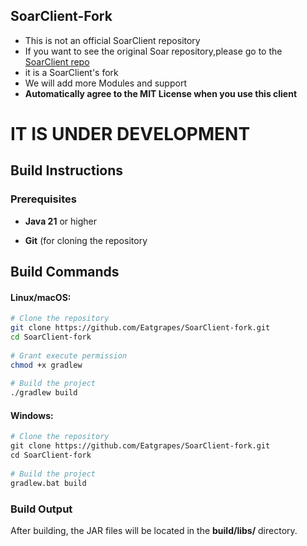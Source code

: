 ## SoarClient-Fork
- This is not an official SoarClient repository
- If you want to see the original Soar repository,please go to the [SoarClient repo](https://www.github.com/Soar-Client/SoarClient) 
- it is a SoarClient's fork 
- We will add more Modules and support
- **Automatically agree to the MIT License when you use this client**
  
# IT IS UNDER DEVELOPMENT

## Build Instructions 

### Prerequisites 

- **Java 21** or higher

- **Git** (for cloning the repository

## Build Commands 
#### Linux/macOS:
```bash
# Clone the repository  
git clone https://github.com/Eatgrapes/SoarClient-fork.git  
cd SoarClient-fork  
  
# Grant execute permission  
chmod +x gradlew  
  
# Build the project  
./gradlew build
```
#### Windows:
```bash
# Clone the repository  
git clone https://github.com/Eatgrapes/SoarClient-fork.git  
cd SoarClient-fork  
  
# Build the project  
gradlew.bat build
```
### Build Output 

After building, the JAR files will be located in the **build/libs/** directory. 


